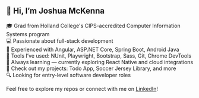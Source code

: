 ## 👋 Hi, I’m Joshua McKenna

🎓 Grad from Holland College's CIPS-accredited Computer Information Systems program  
💻 Passionate about full-stack development  
🧪 Experienced with Angular, ASP.NET Core, Spring Boot, Android Java  
🧰 Tools I’ve used: NUnit, Playwright, Bootstrap, Sass, Git, Chrome DevTools  
🧠 Always learning — currently exploring React Native and cloud integrations  
📁 Check out my projects: Todo App, Soccer Jersey Library, and more  
🔍 Looking for entry-level software developer roles

Feel free to explore my repos or connect with me on [LinkedIn](https://www.linkedin.com/in/joshua-mckenna-pei/)!
